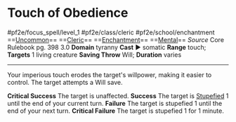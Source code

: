# Touch of Obedience
#pf2e/focus_spell/level_1 #pf2e/class/cleric #pf2e/school/enchantment 
==[Uncommon](Uncommon.md)== ==[Cleric](Cleric.md)== ==[Enchantment](Enchantment.md)== ==[Mental](Mental.md)==
*Source* Core Rulebook pg. 398 3.0
**Domain** tyranny
**Cast** ► somatic
**Range** touch; **Targets** 1 living creature
**Saving Throw** Will; **Duration** varies

---
Your imperious touch erodes the target's willpower, making it easier to control. The target attempts a Will save.

**Critical Success** The target is unaffected.
**Success** The target is [Stupefied](Stupefied.md) 1 until the end of your current turn.
**Failure** The target is stupefied 1 until the end of your next turn.
**Critical Failure** The target is stupefied 1 for 1 minute.